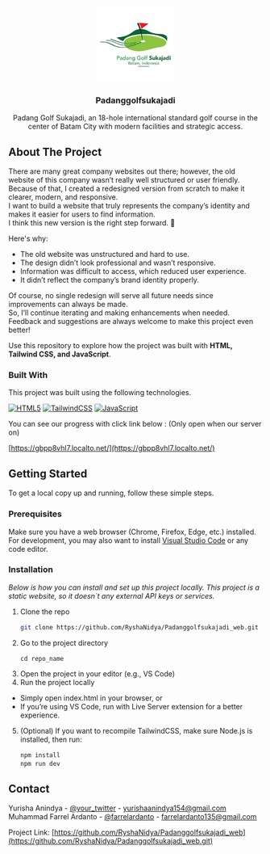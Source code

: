 <!-- PROJECT LOGO -->
<br />
<div align="center">
    <img src="assets/img/logo_pgs.png" alt="Logo" width="150" height="150">
  </a>

  <h3 align="center">Padanggolfsukajadi</h3>

  <p align="center">
    Padang Golf Sukajadi, an 18-hole international standard golf course in the center of Batam City with modern facilities and strategic access.
    <br />
    
  </p>
</div>

<!-- ABOUT THE PROJECT -->

## About The Project

There are many great company websites out there; however, the old website of this company wasn’t really well structured or user friendly.  
Because of that, I created a redesigned version from scratch to make it clearer, modern, and responsive.  
I want to build a website that truly represents the company’s identity and makes it easier for users to find information.  
I think this new version is the right step forward. 🚀

Here's why:

- The old website was unstructured and hard to use.
- The design didn’t look professional and wasn’t responsive.
- Information was difficult to access, which reduced user experience.
- It didn’t reflect the company’s brand identity properly.

Of course, no single redesign will serve all future needs since improvements can always be made.  
So, I’ll continue iterating and making enhancements when needed.  
Feedback and suggestions are always welcome to make this project even better!

Use this repository to explore how the project was built with **HTML, Tailwind CSS, and JavaScript**.

### Built With

This project was built using the following technologies.

[![HTML5][HTML5-badge]][HTML5-url] [![TailwindCSS][TailwindCSS-badge]][TailwindCSS-url] [![JavaScript][JavaScript-badge]][JavaScript-url]

You can see our progress with click link below : (Only open when our server on)

[https://gbpp8vhl7.localto.net/](https://gbpp8vhl7.localto.net/)


<!-- GETTING STARTED -->

## Getting Started

To get a local copy up and running, follow these simple steps.

### Prerequisites

Make sure you have a web browser (Chrome, Firefox, Edge, etc.) installed.  
For development, you may also want to install [Visual Studio Code](https://code.visualstudio.com/) or any code editor.

### Installation

_Below is how you can install and set up this project locally._
_This project is a static website, so it doesn`t any external API keys or services._

1. Clone the repo
   ```sh
   git clone https://github.com/RyshaNidya/Padanggolfsukajadi_web.git
   ```
2. Go to the project directory
   ```
   cd repo_name
   ```
3. Open the project in your editor (e.g., VS Code)
4. Run the project locally

- Simply open index.html in your browser, or
- If you’re using VS Code, run with Live Server extension for a better experience.

5. (Optional) If you want to recompile TailwindCSS, make sure Node.js is installed, then run:
   ```sh
   npm install
   npm run dev
   ```

<!-- CONTACT -->

## Contact

Yurisha Anindya - [@your_twitter](https://twitter.com/your_username) - yurishaanindya154@gmail.com
Muhammad Farrel Ardanto - [@farrelardanto](https://twitter.com/your_username) - farrelardanto135@gmail.com

Project Link: [https://github.com/RyshaNidya/Padanggolfsukajadi_web](https://github.com/RyshaNidya/Padanggolfsukajadi_web.git)

<!-- MARKDOWN LINKS & BADGES -->

[HTML5-badge]: https://img.shields.io/badge/HTML5-E34F26?style=for-the-badge&logo=html5&logoColor=white
[HTML5-url]: https://developer.mozilla.org/en-US/docs/Web/Guide/HTML/HTML5
[TailwindCSS-badge]: https://img.shields.io/badge/TailwindCSS-38B2AC?style=for-the-badge&logo=tailwind-css&logoColor=white
[TailwindCSS-url]: https://tailwindcss.com/
[JavaScript-badge]: https://img.shields.io/badge/JavaScript-F7DF1E?style=for-the-badge&logo=javascript&logoColor=black
[JavaScript-url]: https://developer.mozilla.org/en-US/docs/Web/JavaScript
